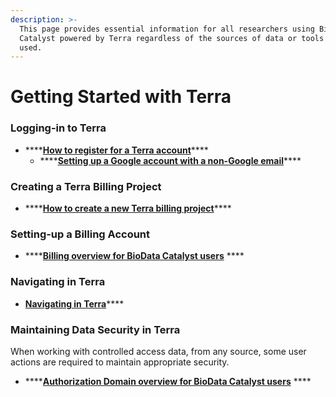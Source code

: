 ```yaml
---
description: >-
  This page provides essential information for all researchers using BioData
  Catalyst powered by Terra regardless of the sources of data or tools to be
  used.
---
```


# Getting Started with Terra

### Logging-in to Terra

* \*\*\*\*[**How to register for a Terra account**](https://support.terra.bio/hc/en-us/articles/360028235911-How-to-register-for-a-Terra-account)\*\*\*\*
  * \*\*\*\*[**Setting up a Google account with a non-Google email**](https://support.terra.bio/hc/en-us/articles/360029186611-Setting-up-a-Google-account-with-a-non-Google-email)\*\*\*\*

### Creating a Terra Billing Project

* \*\*\*\*[**How to create a new Terra billing project**](https://support.terra.bio/hc/en-us/articles/360026182251#How%20to%20create%20a%20new%C2%A0Terra%20billing%20project)\*\*\*\*

### **Setting-up a Billing Account**

* \*\*\*\*[**Billing overview for BioData Catalyst users**](https://support.terra.bio/hc/en-us/articles/360039016532) ****

### Navigating in Terra

* [**Navigating in Terra**](https://support.terra.bio/hc/en-us/articles/360022704371-Navigating-in-Terra)\*\*\*\*

### Maintaining Data Security in Terra

When working with controlled access data, from any source, some user actions are required to maintain appropriate security.

* \*\*\*\*[**Authorization Domain overview for BioData Catalyst users**](https://support.terra.bio/hc/en-us/articles/360039415171) ****




